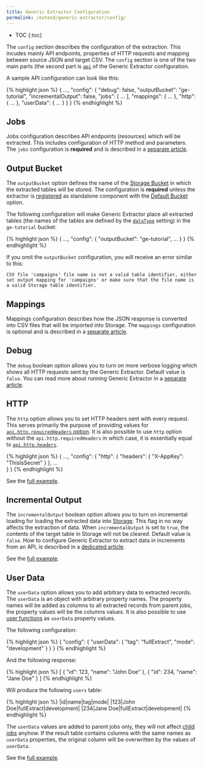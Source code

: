 ```yaml
---
title: Generic Extractor Configuration
permalink: /extend/generic-extractor/config/
---
```


* TOC
{:toc}

The `config` section describes the configuration of the extraction. This incudes mainly 
API endpoints, properties of HTTP requests and mapping between source JSON and target CSV.
The `config` section is one of the two main parts 
(the second part is [`api`](/extend/generic-extractor/api/) of the Generic Extractor configuration.

A sample API configuration can look like this:

{% highlight json %}
{
    ...,
    "config": {
        "debug": false,
        "outputBucket": "ge-tutorial",
        "incrementalOutput": false,
        "jobs": [
            ...
        ],
        "mappings": {
            ...
        },
        "http": {
            ...
        },
        "userData": {
            ...
        }
    }
}
{% endhighlight %}

## Jobs
Jobs configuration describes API endpoints (resources) which will be extracted. This
includes configuration of HTTP method and parameters. The `jobs` configuration is 
**required** and is described in a [separate article](/extend/generic-extractor/config/jobs/).

## Output Bucket
The `outputBucket` option defines the name of the [Storage Bucket](https://help.keboola.com/storage/buckets/) 
in which the extracted tables will be stored. The configuration is **required** unless
the extractor is [registered](todo) as standalone component with the 
[Default Bucket](/extend/common-interface/folders/#default-bucket) option.

The following configuration will make Generic Extractor place all extracted tables 
(the names of the tables are defined by the [`dataType`](/extend/generic-extractor/jobs/#dataType) setting) 
in the `ge-tutorial` bucket:

{% highlight json %}
{
    ...,
    "config": {
        "outputBucket": "ge-tutorial",
        ...
    }
}
{% endhighlight %}

If you omit the `outputBucket` configuration, you will receive an error similar to this:

    CSV file 'campaigns' file name is not a valid table identifier, either set output mapping for 'campaigns' or make sure that the file name is a valid Storage table identifier.

## Mappings
Mappings configuration describes how the JSON response is converted into 
CSV files that will be imported into Storage. The `mappings` configuration is optional and 
is described in a [separate article](/extend/generic-extractor/config/mappings/).

## Debug
The `debug` boolean option allows you to turn on more verbose logging which shows 
all HTTP requests sent by the Generic Extractor. Default value is `false`.
You can read more about running Generic Extractor in a 
[separate article](/extend/generic-extractor/running/).

## HTTP
The `http` option allows you to set HTTP headers sent with every request. This
serves primarily the purpose of providing values for 
[`api.http.requiredHeaders` option](/extend/generic-extractor/api/#required-headers).
It is also possible to use `http` option without the `api.http.requiredHeaders` in 
which case, it is essentially equal to [`api.http.headers`](/extend/generic-extractor/api/#default-headers).

{% highlight json %}
{
    ...,
    "config": {
        "http": {
            "headers": {
                "X-AppKey": "ThisIsSecret"
            }
        },
        ...        
    }
}
{% endhighlight %}

See the [full example](todo:074-http-headers).

## Incremental Output
The `incrementalOutput` boolean option allows you to turn on incremental loading for loading 
the extracted data into [Storage](http://help.keboola.com/storage/). This flag in no way affects
the extraction of data. When `incrementalOutput` is set to `true`, the contents of the target 
table in Storage will not be cleared. Default value is `false`. How to configure
Generic Extractor to extract data in increments from an API, is described in a 
[dedicated article](/extend/generic-extractor/incremental/).

See the [full example](todo:075-incremental-output).

## User Data
The `userData` option allows you to add arbitrary data to extracted records. 
The `userData` is an object with arbitrary property names. The property names will be added as columns to all 
extracted records from parent jobs, the property values will be the columns values. It is also possible to 
use [user functions](/extend/generic-extractor/user-functions/) as `userData` property values.

The following configuration:

{% highlight json %}
{
    "config": {
        "userData": {
            "tag": "fullExtract",
            "mode": "development"
        }
    }
}
{% endhighlight %}

And the following response:

{% highlight json %}
[
    {
        "id": 123,
        "name": "John Doe"
    },
    {
        "id": 234,
        "name": "Jane Doe"
    }
]
{% endhighlight %}

Will produce the following `users` table:

{% highlight json %}
|id|name|tag|mode|
|123|John Doe|fullExtract|development|
|234|Jane Doe|fullExtract|development|
{% endhighlight %}

The `userData` values are added to parent jobs only, they will not affect 
[child jobs](/extend/generic-extractor/config/jobs/children) anyhow. If the result table contains
columns with the same names as `userData` properties, the original column will be overwritten 
by the values of `userData`.

See the [full example](todo:076-user-data).
